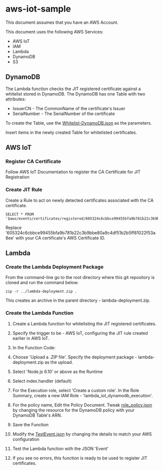 # aws-iot-sample

This document assumes that you have an AWS Account.

This document uses the following AWS Services:
- AWS IoT
- IAM
- Lambda
- DynamoDB
- S3

## DynamoDB
The Lambda function checks the JIT registered certificate against a whitelist stored in DynamoDB. The DynamoDB has one Table with two attributes:
- IssuerCN - The CommonName of the certificate's Issuer
- SerialNumber - The SerialNumber of the certificate

To create the Table, use the [Whitelist-DynamoDB.json](../master/Whitelist-DynamoDB.json) as the parameters.

Insert items in the newly created Table for whitelisted certificates. 

## AWS IoT

### Register CA Certificate
Follow AWS IoT Documentation to register the CA Certificate for JIT Registration

### Create JIT Rule
Create a Rule to act on newly detected certificates associated with the CA certificate.

```
SELECT * FROM '$aws/events/certificates/registered/605324c6cbbce99455bfa9b781b22c3b9bbe80a9c4df51b2b5ff81022f53a8ee'
```
Replace '605324c6cbbce99455bfa9b781b22c3b9bbe80a9c4df51b2b5ff81022f53a8ee' with your CA certificate's AWS Certificate ID.

## Lambda

### Create the Lambda Deployment Package
From the command-line go to the root directory where this git repository is cloned and run the command below:

```
zip -r ../lambda-deployment.zip .
```
This creates an archive in the parent directory - lambda-deployment.zip.

### Create the Lambda Function



1. Create a Lambda function for whitelisting the JIT registered certificates. 
2. Specify the trigger to be - AWS IoT, configuring the JIT rule created earlier in AWS IoT.
3. In the Function Code:

  1. Choose 'Upload a .ZIP file'. Specify the deployment package - lambda-deployment.zip as the upload.
  2. Select 'Node.js 6.10' or above as the Runtime
  3. Select index.handler (default)
  4. For the Execution role, select 'Create a custom role'. In the Role Summary, create a new IAM Role - 'lambda_iot_dynamodb_execution'.
  5. For the policy name, Edit the Policy Document. Tweak [role_policy.json](../master/role_policy.json) by changing the resource for the DynamoDB policy with your DynamoDB Table's ARN.

6. Save the Function
7. Modify the [TestEvent.json](../master/TestEvent.json) by changing the details to match your AWS configuration
8. Test the Lambda function with the JSON 'Event'
9. If you see no errors, this function is ready to be used to register JIT certificates.










